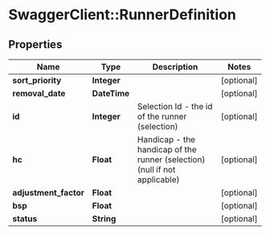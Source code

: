 # SwaggerClient::RunnerDefinition

## Properties
Name | Type | Description | Notes
------------ | ------------- | ------------- | -------------
**sort_priority** | **Integer** |  | [optional] 
**removal_date** | **DateTime** |  | [optional] 
**id** | **Integer** | Selection Id - the id of the runner (selection) | [optional] 
**hc** | **Float** | Handicap - the handicap of the runner (selection) (null if not applicable) | [optional] 
**adjustment_factor** | **Float** |  | [optional] 
**bsp** | **Float** |  | [optional] 
**status** | **String** |  | [optional] 


